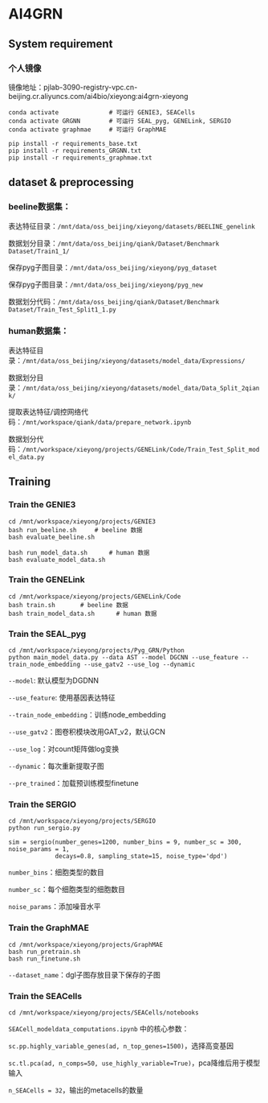 # AI4GRN

## System requirement

### 个人镜像
镜像地址：pjlab-3090-registry-vpc.cn-beijing.cr.aliyuncs.com/ai4bio/xieyong:ai4grn-xieyong
```
conda activate              # 可运行 GENIE3, SEACells
conda activate GRGNN        # 可运行 SEAL_pyg, GENELink, SERGIO
conda activate graphmae     # 可运行 GraphMAE
```
```
pip install -r requirements_base.txt
pip install -r requirements_GRGNN.txt
pip install -r requirements_graphmae.txt
```
## dataset & preprocessing
### beeline数据集：
表达特征目录：`/mnt/data/oss_beijing/xieyong/datasets/BEELINE_genelink`

数据划分目录：`/mnt/data/oss_beijing/qiank/Dataset/Benchmark Dataset/Train1_1/`

保存pyg子图目录：`/mnt/data/oss_beijing/xieyong/pyg_dataset`

保存pyg子图目录：`/mnt/data/oss_beijing/xieyong/pyg_new`

数据划分代码：`/mnt/data/oss_beijing/qiank/Dataset/Benchmark Dataset/Train_Test_Split1_1.py`

### human数据集：
表达特征目录：`/mnt/data/oss_beijing/xieyong/datasets/model_data/Expressions/`

数据划分目录：`/mnt/data/oss_beijing/xieyong/datasets/model_data/Data_Split_2qiank/`

提取表达特征/调控网络代码：`/mnt/workspace/qiank/data/prepare_network.ipynb`

数据划分代码：`/mnt/workspace/xieyong/projects/GENELink/Code/Train_Test_Split_model_data.py`

## Training 

### Train the **GENIE3** 
```
cd /mnt/workspace/xieyong/projects/GENIE3
bash run_beeline.sh     # beeline 数据
bash evaluate_beeline.sh

bash run_model_data.sh      # human 数据
bash evaluate_model_data.sh
```

### Train the **GENELink** 
```
cd /mnt/workspace/xieyong/projects/GENELink/Code
bash train.sh       # beeline 数据
bash train_model_data.sh      # human 数据
```

### Train the **SEAL_pyg** 
```
cd /mnt/workspace/xieyong/projects/Pyg_GRN/Python
python main_model_data.py --data AST --model DGCNN --use_feature --train_node_embedding --use_gatv2 --use_log --dynamic
```
`--model`: 默认模型为DGDNN 

`--use_feature`: 使用基因表达特征

`--train_node_embedding`：训练node_embedding

`--use_gatv2`：图卷积模块改用GAT_v2，默认GCN

`--use_log`：对count矩阵做log变换

`--dynamic`：每次重新提取子图

`--pre_trained`：加载预训练模型finetune

### Train the **SERGIO** 
```
cd /mnt/workspace/xieyong/projects/SERGIO
python run_sergio.py
```
```
sim = sergio(number_genes=1200, number_bins = 9, number_sc = 300, noise_params = 1,
             decays=0.8, sampling_state=15, noise_type='dpd')
```
`number_bins`：细胞类型的数目

`number_sc`：每个细胞类型的细胞数目

`noise_params`：添加噪音水平


### Train the **GraphMAE**

```
cd /mnt/workspace/xieyong/projects/GraphMAE
bash run_pretrain.sh
bash run_finetune.sh
```
`--dataset_name`：dgl子图存放目录下保存的子图

### Train the **SEACells**
```
cd /mnt/workspace/xieyong/projects/SEACells/notebooks
```
`SEACell_modeldata_computations.ipynb` 中的核心参数：

`sc.pp.highly_variable_genes(ad, n_top_genes=1500)`，选择高变基因

`sc.tl.pca(ad, n_comps=50, use_highly_variable=True)`，pca降维后用于模型输入

`n_SEACells = 32`，输出的metacells的数量
